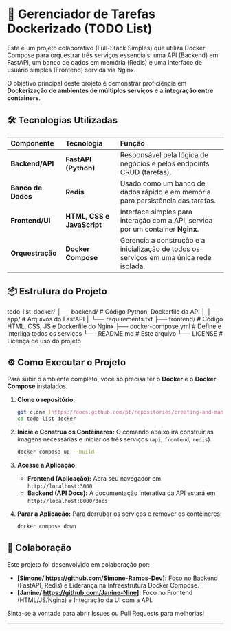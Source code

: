 # 🚀 Gerenciador de Tarefas Dockerizado (TODO List)

Este é um projeto colaborativo (Full-Stack Simples) que utiliza Docker Compose para orquestrar três serviços essenciais: uma API (Backend) em FastAPI, um banco de dados em memória (Redis) e uma interface de usuário simples (Frontend) servida via Nginx.

O objetivo principal deste projeto é demonstrar proficiência em **Dockerização de ambientes de múltiplos serviços** e a **integração entre containers**.

## 🛠️ Tecnologias Utilizadas

| Componente | Tecnologia | Função |
| :--- | :--- | :--- |
| **Backend/API** | **FastAPI (Python)** | Responsável pela lógica de negócios e pelos endpoints CRUD (tarefas). |
| **Banco de Dados** | **Redis** | Usado como um banco de dados rápido e em memória para persistência das tarefas. |
| **Frontend/UI** | **HTML, CSS e JavaScript** | Interface simples para interação com a API, servida por um container **Nginx**. |
| **Orquestração** | **Docker Compose** | Gerencia a construção e a inicialização de todos os serviços em uma única rede isolada. |

## 📦 Estrutura do Projeto
todo-list-docker/ ├── backend/ # Código Python, Dockerfile da API │ ├── app/ # Arquivos do FastAPI │ └── requirements.txt ├── frontend/ # Código HTML, CSS, JS e Dockerfile do Nginx ├── docker-compose.yml # Define e interliga todos os serviços └── README.md # Este arquivo └── LICENSE # Licença de uso do projeto


## ⚙️ Como Executar o Projeto

Para subir o ambiente completo, você só precisa ter o **Docker** e o **Docker Compose** instalados.

1.  **Clone o repositório:**
    ```bash
    git clone [https://docs.github.com/pt/repositories/creating-and-managing-repositories/quickstart-for-repositories](https://docs.github.com/pt/repositories/creating-and-managing-repositories/quickstart-for-repositories)
    cd todo-list-docker
    ```

2.  **Inicie e Construa os Contêineres:**
    O comando abaixo irá construir as imagens necessárias e iniciar os três serviços (`api`, `frontend`, `redis`).
    ```bash
    docker compose up --build
    ```

3.  **Acesse a Aplicação:**
    * **Frontend (Aplicação):** Abra seu navegador em `http://localhost:3000`
    * **Backend (API Docs):** A documentação interativa da API estará em `http://localhost:8000/docs`

4.  **Parar a Aplicação:**
    Para derrubar os serviços e remover os contêineres:
    ```bash
    docker compose down
    ```

## 🤝 Colaboração

Este projeto foi desenvolvido em colaboração por:

* **[Simone/ https://github.com/Simone-Ramos-Dev]:** Foco no Backend (FastAPI, Redis) e Liderança na Infraestrutura Docker Compose.
* **[Janine/ https://github.com/Janine-Nine]:** Foco no Frontend (HTML/JS/Nginx) e Integração da UI com a API.

Sinta-se à vontade para abrir Issues ou Pull Requests para melhorias!

---
